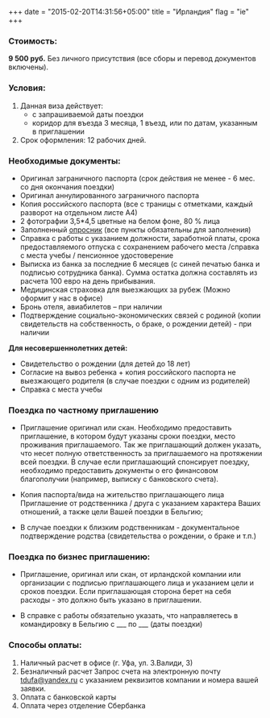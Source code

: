 +++
date = "2015-02-20T14:31:56+05:00"
title = "Ирландия"
flag = "ie"
+++


### Стоимость:
 **9 500 руб.** Без личного присутствия (все сборы и перевод документов включены).
 
### Условия:

1. Данная виза действует:
   * с запрашиваемой даты поездки
   * коридор для въезда 3 месяца, 1 въезд, или по датам, указанным в приглашении
2. Срок оформления: 12 рабочих дней.



### Необходимые документы:

* Оригинал заграничного паспорта (срок действия не менее - 6 мес. со дня окончания поездки)
* Оригинал аннулированного заграничного паспорта
* Копия российского паспорта (все с траницы с отметками, каждый разворот на отдельном листе А4)
* 2 фотографии 3,5*4,5 цветные на белом фоне, 80 % лица
* Заполненный [опросник](/forms/ireland.doc) (все пункты обязательны для заполнения)
* Справка с работы с указанием должности, заработной платы, срока предоставляемого отпуска с сохранением рабочего места /справка с места учебы / пенсионное удостоверение
* Выписка из банка за последние 6 месяцев (с синей печатью банка и подписью сотрудника банка). Сумма остатка должна составлять из расчета 100 евро на день прибывания.
* Медицинская страховка для выезжающих за рубеж (Можно оформит у нас в офисе)
* Бронь отеля, авиабилетов – при наличии
* Подтверждение социально-экономических связей с родиной (копии свидетельств на собственность, о браке, о рождении детей) - при наличии

**Для несовершеннолетних детей:**
* Свидетельство о рождении (для детей до 18 лет)
* Согласие на вывоз ребенка + копия российского паспорта не выезжающего родителя (в случае поездки с одним из родителей)
* Справка с места учебы

### Поездка по частному приглашению
* Приглашение оригинал или скан. 
Необходимо предоставить приглашение, в котором будут указаны сроки поездки, место проживания приглашаемого. Так же приглашающий должен указать, что несет полную ответственность за приглашаемого на протяжении всей поездки. В случае если приглашающий спонсирует поездку, необходимо предоставить документы о его финансовом благополучии (например, выписку с банковского счета).

* Копия паспорта/вида на жительство приглашающего лица
Приглашение от родственника / друга с указанием характера Ваших отношений, а также цели Вашей поездки в Бельгию;

* В случае поездки к близким родственникам - документальное подтверждение родства (свидетельства о рождении, о браке и т.п.)

### Поездка по бизнес приглашению:

* Приглашение, оригинал или скан, от ирландской компании или организации с подписью приглашающего лица и указанием цели и сроков поездки. Если приглашающая сторона берет на себя расходы - это должно быть указано в приглашении.

* В справке с работы обязательно указать, что направляетесь в командировку в Бельгию с ___ по ___ (даты поездки)

### Способы оплаты:

1. Наличный расчет в офисе (г. Уфа, ул. З.Валиди, 3)
2. Безналичный расчет
Запрос счета на электронную почту tdufa@yandex.ru  с указанием реквизитов компании и номера вашей заявки.
3. Оплата с банковской карты
4. Оплата через отделение Сбербанка
